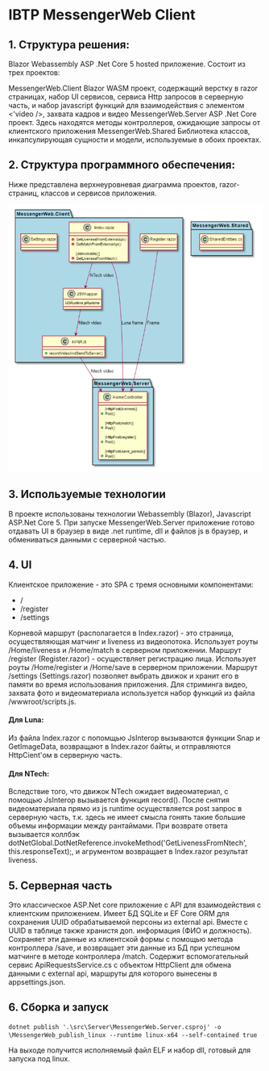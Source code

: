 # IBTP MessengerWeb Client
## 1. Структура решения:
Blazor Webassembly ASP .Net Core 5 hosted приложение. Состоит из трех проектов:

MessengerWeb.Client
Blazor WASM проект, содержащий верстку в razor страницах, набор UI сервисов, сервиса Http запросов в серверную часть, и набор javascript функций для взаимодействия с элементом <'video />, захвата кадров и видео
MessengerWeb.Server
ASP .Net Core проект. Здесь находятся методы контроллеров, ожидающие запросы от клиентского приложения
MessengerWeb.Shared
Библиотека классов, инкапсулирующая сущности и модели, используемые в обоих проектах.

## 2. Структура программного обеспечения:
Ниже представлена верхнеуровневая диаграмма проектов, razor-страниц, классов и сервисов приложения.

![](src/Documentation/scheme.png)

## 3. Используемые технологии
В проекте использованы технологии Webassembly (Blazor), Javascript ASP.Net Core 5. При запуске MessengerWeb.Server приложение готово отдавать UI в браузер в виде .net runtime, dll и файлов js в браузер, и обмениваться данными с серверной частью.
## 4. UI
Клиентское приложение - это SPA с тремя основными компонентами:

- /
- /register
- /settings

Корневой маршрут (располагается в Index.razor) - это страница, осуществляющая матчинг и liveness из видеопотока. Использует роуты /Home/liveness и /Home/match в серверном приложении.
Маршрут /register (Register.razor) - осуществляет регистрацию лица. Использует роуты /Home/register и /Home/save в серверном приложении.
Маршрут /settings (Settings.razor) позволяет выбрать движок и хранит его в памяти во время использования приложения.
Для стриминга видео, захвата фото и видеоматериала используется набор функций из файла /wwwroot/scripts.js.
#### Для Luna:
Из файла Index.razor с попомщью JsInterop вызываются функции Snap и GetImageData, возвращают в Index.razor байты, и отправляются HttpCient'ом в серверную часть.
#### Для NTech:
Вследствие того, что движок NTech ожидает видеоматериал, с помощью JsInterop вызывается функция record(). После снятия видеоматериала прямо из js runtime осуществляется post запрос в серверную часть, т.к. здесь не имеет смысла гонять такие большие объемы информации между рантаймами. При возврате ответа вызывается коллбэк dotNetGlobal.DotNetReference.invokeMethod('GetLivenessFromNtech', this.responseText);, и агрументом возвращает в Index.razor результат liveness.
## 5. Серверная часть
Это классическое ASP.Net core приложение с API для взаимодействия с клиентским приложением. Имеет БД SQLite и EF Core ORM для сохранения UUID обрабатываемой персоны из external api. Вместе с UUID в таблице также хранистя доп. информация (ФИО и должность). Сохраняет эти данные из клиентской формы с помощью метода контроллера /save, и возвращает эти данные из БД при успешном матчинге в методе контроллера /match.
Содержит вспомогательный сервис ApiRequestsService.cs с объектом HttpClient для обмена данными с external api, маршруты для которого вынесены в appsettings.json.
## 6. Сборка и запуск
```
dotnet publish '.\src\Server\MessengerWeb.Server.csproj' -o \MessengerWeb_publish_linux --runtime linux-x64 --self-contained true
```
На выходе получится исполняемый файл ELF и набор dll, готовый для запуска под linux.
